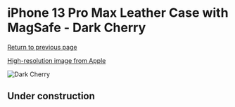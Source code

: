 # iPhone 13 Pro Max Leather Case with MagSafe - Dark Cherry

[Return to previous page](/iphone_13)

[High-resolution image from Apple](https://store.storeimages.cdn-apple.com/8756/as-images.apple.com/is/MM1M3?wid=4500&hei=4500&fmt=png)

<div style="width: 512px"><img src="/almost_uncompressed/MM1M3.webp" alt="Dark Cherry"></div>

## Under construction
